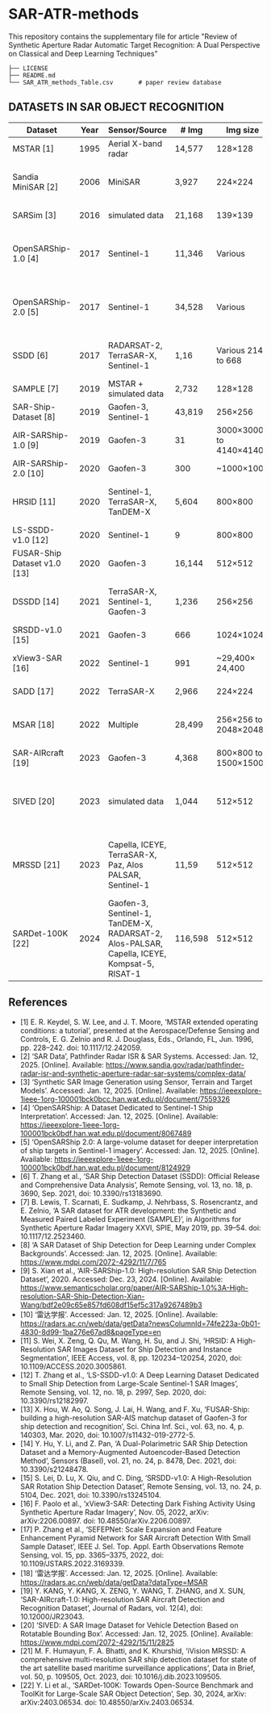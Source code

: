 # SAR-ATR-methods
This repository contains the supplementary file for article "Review of Synthetic Aperture Radar Automatic Target Recognition: A Dual Perspective on Classical and Deep Learning Techniques"

    ├── LICENSE                 
    ├── README.md
    └── SAR_ATR_methods_Table.csv       # paper review database

## DATASETS IN SAR OBJECT RECOGNITION

| Dataset                      	| Year 	| Sensor/Source                                                                                	| # Img   	| Img size               	| Res [m]                    	| Band                   	| Pol                	| Target                             	|
|------------------------------	|------	|----------------------------------------------------------------------------------------------	|---------	|------------------------	|----------------------------	|------------------------	|--------------------	|------------------------------------	|
| MSTAR [1]                    	| 1995 	| Aerial X-band radar                                                                          	| 14,577  	| 128×128                	| 0.3                        	| X-band                 	| Single             	| Military vehicles                  	|
| Sandia MiniSAR [2]           	| 2006 	| MiniSAR                                                                                      	| 3,927   	| 224×224                	| 0.1                        	| Ku-band                	| Single, Dual       	| Terrestrial targets in urban areas 	|
| SARSim [3]                   	| 2016 	| simulated data                                                                               	| 21,168  	| 139×139                	| 0.1 to 0.3                 	| X-band                 	| Single             	| Military vehicles                  	|
| OpenSARShip-1.0 [4]          	| 2017 	| Sentinel-1                                                                                   	| 11,346  	| Various                	| 2.7×22 to 3.5×22 and 20×22 	| C-band                 	| Single, Dual       	| Ships (AIS types)                  	|
| OpenSARShip-2.0 [5]          	| 2017 	| Sentinel-1                                                                                   	| 34,528  	| Various                	| 2.7×22 to 3.5×22 and 20×22 	| C-band                 	| Single, Dual       	| Ships (AIS types)                  	|
| SSDD [6]                     	| 2017 	| RADARSAT-2, TerraSAR-X, Sentinel-1                                                           	| 1,16    	| Various 214 to 668     	| 1 to 15                    	| C-band X-band          	| Singl, Dual, Quad  	| Ships                              	|
| SAMPLE [7]                   	| 2019 	| MSTAR + simulated data                                                                       	| 2,732   	| 128×128                	| 0.3                        	| X-band                 	| Single             	| Military vehicles                  	|
| SAR-Ship-Dataset [8]         	| 2019 	| Gaofen-3, Sentinel-1                                                                         	| 43,819  	| 256×256                	| 1.7×4.3 to 25              	| C-band                 	| Single, Dual       	| Ships                              	|
| AIR-SARShip-1.0 [9]          	| 2019 	| Gaofen-3                                                                                     	| 31      	| 3000×3000 to 4140×4140 	| 1 to 3                     	| C-band                 	| Single             	| Ships                              	|
| AIR-SARShip-2.0 [10]         	| 2020 	| Gaofen-3                                                                                     	| 300     	| ~1000×1000             	| 1 to 3                     	| C-band                 	| Single             	| Ships                              	|
| HRSID [11]                   	| 2020 	| Sentinel-1, TerraSAR-X, TanDEM-X                                                             	| 5,604   	| 800×800                	| 0.5 to 3                   	| C-band X-band          	| Dual, Quad         	| Ships                              	|
| LS-SSDD-v1.0 [12]            	| 2020 	| Sentinel-1                                                                                   	| 9       	| 800×800                	| 5x20                       	| C-band                 	| Single, Dual       	| Small ships                        	|
| FUSAR-Ship Dataset v1.0 [13] 	| 2020 	| Gaofen-3                                                                                     	| 16,144  	| 512×512                	| 1.12 × 1.73                	| C-band                 	| Single, Dual       	| Ships (AIS messages)               	|
| DSSDD [14]                   	| 2021 	| TerraSAR-X, Sentinel-1, Gaofen-3                                                             	| 1,236   	| 256×256                	| Not specified              	| C-band X-band          	| Single, Dual       	| Ships                              	|
| SRSDD-v1.0 [15]              	| 2021 	| Gaofen-3                                                                                     	| 666     	| 1024×1024              	| 1                          	| C-band                 	| Single             	| Ships                              	|
| xView3-SAR [16]              	| 2022 	| Sentinel-1                                                                                   	| 991     	| ~29,400× 24,400        	| ~20                        	| C-band                 	| Single, Dual       	| Ships, offshore structures         	|
| SADD [17]                    	| 2022 	| TerraSAR-X                                                                                   	| 2,966   	| 224×224                	| 0.5 to 3                   	| X-band                 	| Single             	| Aircraft                           	|
| MSAR [18]                    	| 2022 	| Multiple                                                                                     	| 28,499  	| 256×256 to 2048×2048   	| 1                          	| C-band                 	| Quad               	| Terrestrial and maritime targets   	|
| SAR-AIRcraft [19]            	| 2023 	| Gaofen-3                                                                                     	| 4,368   	| 800×800 to 1500×1500   	| 1                          	| C-band                 	| Single             	| Aircraft                           	|
| SIVED [20]                   	| 2023 	| simulated data                                                                               	| 1,044   	| 512×512                	| 0.1 to 0.3                 	| Ku-band Ka-band X-band 	| Single             	| Vehicles                           	|
| MRSSD [21]                   	| 2023 	| Capella, ICEYE, TerraSAR-X, Paz, Alos PALSAR, Sentinel-1                                     	| 11,59   	| 512×512                	| 0.5 to 100                 	| L-band  C-band X-band  	| Single, Dual, Quad 	| Ships                              	|
| SARDet-100K [22]             	| 2024 	| Gaofen-3, Sentinel-1, TanDEM-X, RADARSAT-2,  Alos-PALSAR, Capella, ICEYE, Kompsat-5, RISAT-1 	| 116,598 	| 512×512                	| 0.5m to 3m                 	| L-band C-band X-band   	| Single, Dual       	| Ships, vehicles, others            	|

## References

- [1]	E. R. Keydel, S. W. Lee, and J. T. Moore, ‘MSTAR extended operating conditions: a tutorial’, presented at the Aerospace/Defense Sensing and Controls, E. G. Zelnio and R. J. Douglass, Eds., Orlando, FL, Jun. 1996, pp. 228–242. doi: 10.1117/12.242059.
- [2]	‘SAR Data’, Pathfinder Radar ISR & SAR Systems. Accessed: Jan. 12, 2025. [Online]. Available: https://www.sandia.gov/radar/pathfinder-radar-isr-and-synthetic-aperture-radar-sar-systems/complex-data/
- [3]	‘Synthetic SAR Image Generation using Sensor, Terrain and Target Models’. Accessed: Jan. 12, 2025. [Online]. Available: https://ieeexplore-1ieee-1org-100001bck0bcc.han.wat.edu.pl/document/7559326
- [4]	‘OpenSARShip: A Dataset Dedicated to Sentinel-1 Ship Interpretation’. Accessed: Jan. 12, 2025. [Online]. Available: https://ieeexplore-1ieee-1org-100001bck0bdf.han.wat.edu.pl/document/8067489
- [5]	‘OpenSARShip 2.0: A large-volume dataset for deeper interpretation of ship targets in Sentinel-1 imagery’. Accessed: Jan. 12, 2025. [Online]. Available: https://ieeexplore-1ieee-1org-100001bck0bdf.han.wat.edu.pl/document/8124929
- [6]	T. Zhang et al., ‘SAR Ship Detection Dataset (SSDD): Official Release and Comprehensive Data Analysis’, Remote Sensing, vol. 13, no. 18, p. 3690, Sep. 2021, doi: 10.3390/rs13183690.
- [7]	B. Lewis, T. Scarnati, E. Sudkamp, J. Nehrbass, S. Rosencrantz, and E. Zelnio, ‘A SAR dataset for ATR development: the Synthetic and Measured Paired Labeled Experiment (SAMPLE)’, in Algorithms for Synthetic Aperture Radar Imagery XXVI, SPIE, May 2019, pp. 39–54. doi: 10.1117/12.2523460.
- [8]	‘A SAR Dataset of Ship Detection for Deep Learning under Complex Backgrounds’. Accessed: Jan. 12, 2025. [Online]. Available: https://www.mdpi.com/2072-4292/11/7/765
- [9]	S. Xian et al., ‘AIR-SARShip-1.0: High-resolution SAR Ship Detection Dataset’, 2020. Accessed: Dec. 23, 2024. [Online]. Available: https://www.semanticscholar.org/paper/AIR-SARShip-1.0%3A-High-resolution-SAR-Ship-Detection-Xian-Wang/bdf2e09c65e857fd608df15ef5c317a9267489b3
- [10]	‘雷达学报’. Accessed: Jan. 12, 2025. [Online]. Available: https://radars.ac.cn/web/data/getData?newsColumnId=74fe223a-0b01-4830-8d99-1ba276e67ad8&pageType=en
- [11]	S. Wei, X. Zeng, Q. Qu, M. Wang, H. Su, and J. Shi, ‘HRSID: A High-Resolution SAR Images Dataset for Ship Detection and Instance Segmentation’, IEEE Access, vol. 8, pp. 120234–120254, 2020, doi: 10.1109/ACCESS.2020.3005861.
- [12]	T. Zhang et al., ‘LS-SSDD-v1.0: A Deep Learning Dataset Dedicated to Small Ship Detection from Large-Scale Sentinel-1 SAR Images’, Remote Sensing, vol. 12, no. 18, p. 2997, Sep. 2020, doi: 10.3390/rs12182997.
- [13]	X. Hou, W. Ao, Q. Song, J. Lai, H. Wang, and F. Xu, ‘FUSAR-Ship: building a high-resolution SAR-AIS matchup dataset of Gaofen-3 for ship detection and recognition’, Sci. China Inf. Sci., vol. 63, no. 4, p. 140303, Mar. 2020, doi: 10.1007/s11432-019-2772-5.
- [14]	Y. Hu, Y. Li, and Z. Pan, ‘A Dual-Polarimetric SAR Ship Detection Dataset and a Memory-Augmented Autoencoder-Based Detection Method’, Sensors (Basel), vol. 21, no. 24, p. 8478, Dec. 2021, doi: 10.3390/s21248478.
- [15]	S. Lei, D. Lu, X. Qiu, and C. Ding, ‘SRSDD-v1.0: A High-Resolution SAR Rotation Ship Detection Dataset’, Remote Sensing, vol. 13, no. 24, p. 5104, Dec. 2021, doi: 10.3390/rs13245104.
- [16]	F. Paolo et al., ‘xView3-SAR: Detecting Dark Fishing Activity Using Synthetic Aperture Radar Imagery’, Nov. 05, 2022, arXiv: arXiv:2206.00897. doi: 10.48550/arXiv.2206.00897.
- [17]	P. Zhang et al., ‘SEFEPNet: Scale Expansion and Feature Enhancement Pyramid Network for SAR Aircraft Detection With Small Sample Dataset’, IEEE J. Sel. Top. Appl. Earth Observations Remote Sensing, vol. 15, pp. 3365–3375, 2022, doi: 10.1109/JSTARS.2022.3169339.
- [18]	‘雷达学报’. Accessed: Jan. 12, 2025. [Online]. Available: https://radars.ac.cn/web/data/getData?dataType=MSAR
- [19]	Y. KANG, Y. KANG, X. ZENG, Y. WANG, T. ZHANG, and X. SUN, ‘SAR-AIRcraft-1.0: High-resolution SAR Aircraft Detection and Recognition Dataset’, Journal of Radars, vol. 12(4), doi: 10.12000/JR23043.
- [20]	‘SIVED: A SAR Image Dataset for Vehicle Detection Based on Rotatable Bounding Box’. Accessed: Jan. 12, 2025. [Online]. Available: https://www.mdpi.com/2072-4292/15/11/2825
- [21]	M. F. Humayun, F. A. Bhatti, and K. Khurshid, ‘iVision MRSSD: A comprehensive multi-resolution SAR ship detection dataset for state of the art satellite based maritime surveillance applications’, Data in Brief, vol. 50, p. 109505, Oct. 2023, doi: 10.1016/j.dib.2023.109505.
- [22]	Y. Li et al., ‘SARDet-100K: Towards Open-Source Benchmark and ToolKit for Large-Scale SAR Object Detection’, Sep. 30, 2024, arXiv: arXiv:2403.06534. doi: 10.48550/arXiv.2403.06534.

